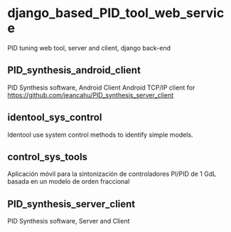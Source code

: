 # django_based_PID_tool_web_service
PID tuning web tool, server and client, django back-end

## PID_synthesis_android_client
PID Synthesis software, Android Client
Android TCP/IP client for https://github.com/jeancahu/PID_synthesis_server_client

## identool_sys_control
Identool use system control methods to identify simple models.

## control_sys_tools
Aplicación móvil para la sintonización de controladores PI/PID de 1 GdL basada en un  modelo de orden fraccional

## PID_synthesis_server_client
PID Synthesis software, Server and Client
